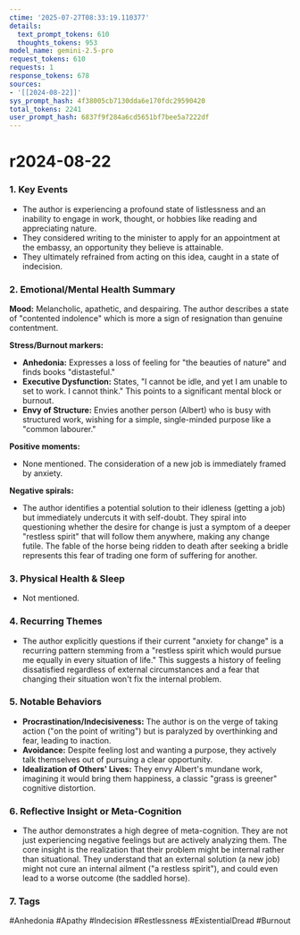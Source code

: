 ```yaml
---
ctime: '2025-07-27T08:33:19.110377'
details:
  text_prompt_tokens: 610
  thoughts_tokens: 953
model_name: gemini-2.5-pro
request_tokens: 610
requests: 1
response_tokens: 678
sources:
- '[[2024-08-22]]'
sys_prompt_hash: 4f38005cb7130dda6e170fdc29590420
total_tokens: 2241
user_prompt_hash: 6837f9f284a6cd5651bf7bee5a7222df
---
```

# r2024-08-22

### 1. Key Events
*   The author is experiencing a profound state of listlessness and an inability to engage in work, thought, or hobbies like reading and appreciating nature.
*   They considered writing to the minister to apply for an appointment at the embassy, an opportunity they believe is attainable.
*   They ultimately refrained from acting on this idea, caught in a state of indecision.

### 2. Emotional/Mental Health Summary
**Mood:** Melancholic, apathetic, and despairing. The author describes a state of "contented indolence" which is more a sign of resignation than genuine contentment.

**Stress/Burnout markers:**
*   **Anhedonia:** Expresses a loss of feeling for "the beauties of nature" and finds books "distasteful."
*   **Executive Dysfunction:** States, "I cannot be idle, and yet I am unable to set to work. I cannot think." This points to a significant mental block or burnout.
*   **Envy of Structure:** Envies another person (Albert) who is busy with structured work, wishing for a simple, single-minded purpose like a "common labourer."

**Positive moments:**
*   None mentioned. The consideration of a new job is immediately framed by anxiety.

**Negative spirals:**
*   The author identifies a potential solution to their idleness (getting a job) but immediately undercuts it with self-doubt. They spiral into questioning whether the desire for change is just a symptom of a deeper "restless spirit" that will follow them anywhere, making any change futile. The fable of the horse being ridden to death after seeking a bridle represents this fear of trading one form of suffering for another.

### 3. Physical Health & Sleep
*   Not mentioned.

### 4. Recurring Themes
*   The author explicitly questions if their current "anxiety for change" is a recurring pattern stemming from a "restless spirit which would pursue me equally in every situation of life." This suggests a history of feeling dissatisfied regardless of external circumstances and a fear that changing their situation won't fix the internal problem.

### 5. Notable Behaviors
*   **Procrastination/Indecisiveness:** The author is on the verge of taking action ("on the point of writing") but is paralyzed by overthinking and fear, leading to inaction.
*   **Avoidance:** Despite feeling lost and wanting a purpose, they actively talk themselves out of pursuing a clear opportunity.
*   **Idealization of Others' Lives:** They envy Albert's mundane work, imagining it would bring them happiness, a classic "grass is greener" cognitive distortion.

### 6. Reflective Insight or Meta-Cognition
*   The author demonstrates a high degree of meta-cognition. They are not just experiencing negative feelings but are actively analyzing them. The core insight is the realization that their problem might be internal rather than situational. They understand that an external solution (a new job) might not cure an internal ailment ("a restless spirit"), and could even lead to a worse outcome (the saddled horse).

### 7. Tags
#Anhedonia #Apathy #Indecision #Restlessness #ExistentialDread #Burnout